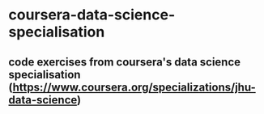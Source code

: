 # coursera-data-science-specialisation
## code exercises from coursera's data science specialisation (https://www.coursera.org/specializations/jhu-data-science)
